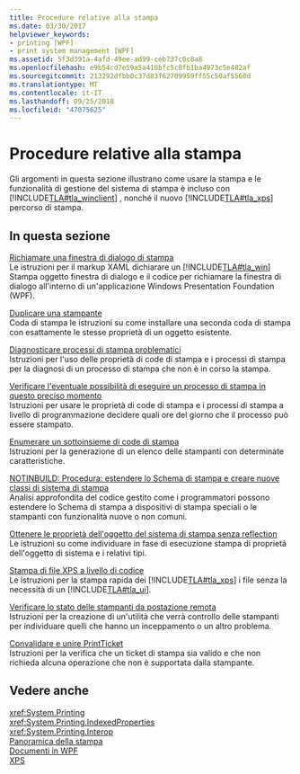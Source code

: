 ```yaml
---
title: Procedure relative alla stampa
ms.date: 03/30/2017
helpviewer_keywords:
- printing [WPF]
- print system management [WPF]
ms.assetid: 5f3d391a-4afd-49ee-ad99-ceb737c0c8a8
ms.openlocfilehash: e9b54cd7e59a5a410bfc5c0fb1ba4973c5e482af
ms.sourcegitcommit: 213292dfbb0c37d83f62709959ff55c50af5560d
ms.translationtype: MT
ms.contentlocale: it-IT
ms.lasthandoff: 09/25/2018
ms.locfileid: "47075625"
---
```

# <a name="printing-how-to-topics"></a>Procedure relative alla stampa
Gli argomenti in questa sezione illustrano come usare la stampa e le funzionalità di gestione del sistema di stampa è incluso con [!INCLUDE[TLA#tla_winclient](../../../../includes/tlasharptla-winclient-md.md)] , nonché il nuovo [!INCLUDE[TLA#tla_xps](../../../../includes/tlasharptla-xps-md.md)] percorso di stampa.  
  
## <a name="in-this-section"></a>In questa sezione  
 [Richiamare una finestra di dialogo di stampa](../../../../docs/framework/wpf/advanced/how-to-invoke-a-print-dialog.md)  
 Le istruzioni per il markup XAML dichiarare un [!INCLUDE[TLA#tla_win](../../../../includes/tlasharptla-win-md.md)] Stampa oggetto finestra di dialogo e il codice per richiamare la finestra di dialogo all'interno di un'applicazione Windows Presentation Foundation (WPF).  
  
 [Duplicare una stampante](../../../../docs/framework/wpf/advanced/how-to-clone-a-printer.md)  
 Coda di stampa le istruzioni su come installare una seconda coda di stampa con esattamente le stesse proprietà di un oggetto esistente.  
  
 [Diagnosticare processi di stampa problematici](../../../../docs/framework/wpf/advanced/how-to-diagnose-problematic-print-job.md)  
 Istruzioni per l'uso delle proprietà di code di stampa e i processi di stampa per la diagnosi di un processo di stampa che non è in corso la stampa.  
  
 [Verificare l'eventuale possibilità di eseguire un processo di stampa in questo preciso momento](../../../../docs/framework/wpf/advanced/how-to-discover-whether-a-print-job-can-be-printed-at-this-time-of-day.md)  
 Istruzioni per usare le proprietà di code di stampa e i processi di stampa a livello di programmazione decidere quali ore del giorno che il processo può essere stampato.  
  
 [Enumerare un sottoinsieme di code di stampa](../../../../docs/framework/wpf/advanced/how-to-enumerate-a-subset-of-print-queues.md)  
 Istruzioni per la generazione di un elenco delle stampanti con determinate caratteristiche.  
  
 [NOTINBUILD: Procedura: estendere lo Schema di stampa e creare nuove classi di sistema di stampa](https://msdn.microsoft.com/library/a3600218-1ea5-478a-9853-6560464f2885)  
 Analisi approfondita del codice gestito come i programmatori possono estendere lo Schema di stampa a dispositivi di stampa speciali o le stampanti con funzionalità nuove o non comuni.  
  
 [Ottenere le proprietà dell'oggetto del sistema di stampa senza reflection](../../../../docs/framework/wpf/advanced/how-to-get-print-system-object-properties-without-reflection.md)  
 Le istruzioni su come individuare in fase di esecuzione stampa di proprietà dell'oggetto di sistema e i relativi tipi.  
  
 [Stampa di file XPS a livello di codice](../../../../docs/framework/wpf/advanced/how-to-programmatically-print-xps-files.md)  
 Le istruzioni per la stampa rapida dei [!INCLUDE[TLA#tla_xps](../../../../includes/tlasharptla-xps-md.md)] i file senza la necessità di un [!INCLUDE[TLA#tla_ui](../../../../includes/tlasharptla-ui-md.md)].  
  
 [Verificare lo stato delle stampanti da postazione remota](../../../../docs/framework/wpf/advanced/how-to-remotely-survey-the-status-of-printers.md)  
 Istruzioni per la creazione di un'utilità che verrà controllo delle stampanti per individuare quelli che hanno un inceppamento o un altro problema.  
  
 [Convalidare e unire PrintTicket](../../../../docs/framework/wpf/advanced/how-to-validate-and-merge-printtickets.md)  
 Istruzioni per la verifica che un ticket di stampa sia valido e che non richieda alcuna operazione che non è supportata dalla stampante.  
  
## <a name="see-also"></a>Vedere anche  
 <xref:System.Printing>  
 <xref:System.Printing.IndexedProperties>  
 <xref:System.Printing.Interop>  
 [Panoramica della stampa](../../../../docs/framework/wpf/advanced/printing-overview.md)  
 [Documenti in WPF](../../../../docs/framework/wpf/advanced/documents-in-wpf.md)  
 [XPS](https://www.microsoft.com/xps)
